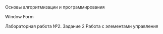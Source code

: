Основы алгоритмизации и программирования

Window Form

Лабораторная работа №2.  Задание 2 Работа с элементами управления
